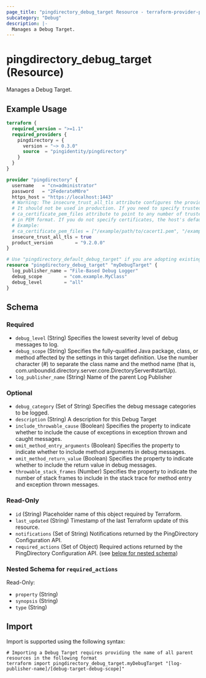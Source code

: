 ```yaml
---
page_title: "pingdirectory_debug_target Resource - terraform-provider-pingdirectory"
subcategory: "Debug"
description: |-
  Manages a Debug Target.
---
```


# pingdirectory_debug_target (Resource)

Manages a Debug Target.

## Example Usage

```terraform
terraform {
  required_version = ">=1.1"
  required_providers {
    pingdirectory = {
      version = "~> 0.3.0"
      source  = "pingidentity/pingdirectory"
    }
  }
}

provider "pingdirectory" {
  username   = "cn=administrator"
  password   = "2FederateM0re"
  https_host = "https://localhost:1443"
  # Warning: The insecure_trust_all_tls attribute configures the provider to trust any certificate presented by the PingDirectory server.
  # It should not be used in production. If you need to specify trusted CA certificates, use the
  # ca_certificate_pem_files attribute to point to any number of trusted CA certificate files
  # in PEM format. If you do not specify certificates, the host's default root CA set will be used.
  # Example:
  # ca_certificate_pem_files = ["/example/path/to/cacert1.pem", "/example/path/to/cacert2.pem"]
  insecure_trust_all_tls = true
  product_version        = "9.2.0.0"
}

# Use "pingdirectory_default_debug_target" if you are adopting existing configuration from the PingDirectory server into Terraform
resource "pingdirectory_debug_target" "myDebugTarget" {
  log_publisher_name = "File-Based Debug Logger"
  debug_scope        = "com.example.MyClass"
  debug_level        = "all"
}
```

<!-- schema generated by tfplugindocs -->
## Schema

### Required

- `debug_level` (String) Specifies the lowest severity level of debug messages to log.
- `debug_scope` (String) Specifies the fully-qualified Java package, class, or method affected by the settings in this target definition. Use the number character (#) to separate the class name and the method name (that is, com.unboundid.directory.server.core.DirectoryServer#startUp).
- `log_publisher_name` (String) Name of the parent Log Publisher

### Optional

- `debug_category` (Set of String) Specifies the debug message categories to be logged.
- `description` (String) A description for this Debug Target
- `include_throwable_cause` (Boolean) Specifies the property to indicate whether to include the cause of exceptions in exception thrown and caught messages.
- `omit_method_entry_arguments` (Boolean) Specifies the property to indicate whether to include method arguments in debug messages.
- `omit_method_return_value` (Boolean) Specifies the property to indicate whether to include the return value in debug messages.
- `throwable_stack_frames` (Number) Specifies the property to indicate the number of stack frames to include in the stack trace for method entry and exception thrown messages.

### Read-Only

- `id` (String) Placeholder name of this object required by Terraform.
- `last_updated` (String) Timestamp of the last Terraform update of this resource.
- `notifications` (Set of String) Notifications returned by the PingDirectory Configuration API.
- `required_actions` (Set of Object) Required actions returned by the PingDirectory Configuration API. (see [below for nested schema](#nestedatt--required_actions))

<a id="nestedatt--required_actions"></a>
### Nested Schema for `required_actions`

Read-Only:

- `property` (String)
- `synopsis` (String)
- `type` (String)

## Import

Import is supported using the following syntax:

```shell
# Importing a Debug Target requires providing the name of all parent resources in the following format
terraform import pingdirectory_debug_target.myDebugTarget "[log-publisher-name]/[debug-target-debug-scope]"
```